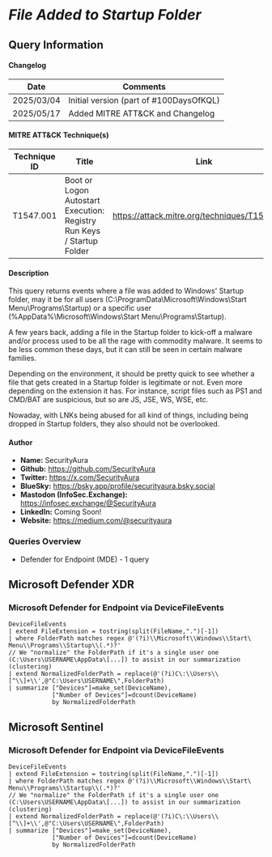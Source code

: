 # *File Added to Startup Folder*

## Query Information

#### Changelog

| Date | Comments |
|---|---|
| 2025/03/04 | Initial version (part of #100DaysOfKQL) |
| 2025/05/17 | Added MITRE ATT&CK and Changelog |

#### MITRE ATT&CK Technique(s)

| Technique ID | Title    | Link    |
| ---  | --- | --- |
| T1547.001 | Boot or Logon Autostart Execution: Registry Run Keys / Startup Folder | https://attack.mitre.org/techniques/T1547/001/ |

#### Description

This query returns events where a file was added to Windows' Startup folder, may it be for all users (C:\ProgramData\Microsoft\Windows\Start Menu\Programs\Startup) or a specific user (%AppData%\Microsoft\Windows\Start Menu\Programs\Startup).

A few years back, adding a file in the Startup folder to kick-off a malware and/or process used to be all the rage with commodity malware. It seems to be less common these days, but it can still be seen in certain malware families.

Depending on the environment, it should be pretty quick to see whether a file that gets created in a Startup folder is legitimate or not. Even more depending on the extension it has. For instance, script files such as PS1 and CMD/BAT are suspicious, but so are JS, JSE, WS, WSE, etc.

Nowaday, with LNKs being abused for all kind of things, including being dropped in Startup folders, they also should not be overlooked.

#### Author <Optional>
- **Name:** SecurityAura
- **Github:** https://github.com/SecurityAura
- **Twitter:** https://x.com/SecurityAura
- **BlueSky:** https://bsky.app/profile/securityaura.bsky.social
- **Mastodon (InfoSec.Exchange):** https://infosec.exchange/@SecurityAura
- **LinkedIn:** Coming Soon!
- **Website:** https://medium.com/@securityaura

### Queries Overview ###

- Defender for Endpoint (MDE) - 1 query

## Microsoft Defender XDR ##
### Microsoft Defender for Endpoint via DeviceFileEvents ###
```KQL
DeviceFileEvents
| extend FileExtension = tostring(split(FileName,".")[-1])
| where FolderPath matches regex @'(?i)\\Microsoft\\Windows\\Start\ Menu\\Programs\\Startup\\(.*)?'
// We "normalize" the FolderPath if it's a single user one (C:\Users\USERNAME\AppData\[...]) to assist in our summarization (clustering)
| extend NormalizedFolderPath = replace(@'(?i)C\:\\Users\\[^\\]+\\',@"C:\Users\USERNAME\",FolderPath)
| summarize ["Devices"]=make_set(DeviceName),
            ["Number of Devices"]=dcount(DeviceName)
            by NormalizedFolderPath
```
## Microsoft Sentinel ##
### Microsoft Defender for Endpoint via DeviceFileEvents ###
```KQL
DeviceFileEvents
| extend FileExtension = tostring(split(FileName,".")[-1])
| where FolderPath matches regex @'(?i)\\Microsoft\\Windows\\Start\ Menu\\Programs\\Startup\\(.*)?'
// We "normalize" the FolderPath if it's a single user one (C:\Users\USERNAME\AppData\[...]) to assist in our summarization (clustering)
| extend NormalizedFolderPath = replace(@'(?i)C\:\\Users\\[^\\]+\\',@"C:\Users\USERNAME\",FolderPath)
| summarize ["Devices"]=make_set(DeviceName),
            ["Number of Devices"]=dcount(DeviceName)
            by NormalizedFolderPath
```
